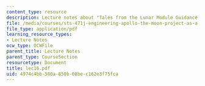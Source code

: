 ```yaml
---
content_type: resource
description: Lecture notes about "Tales from the Lunar Module Guidance Computer."
file: /media/courses/sts-471j-engineering-apollo-the-moon-project-as-a-complex-system-spring-2007/4974c4bb580a850b08bec162e3f75fca_lec16.pdf
file_type: application/pdf
learning_resource_types:
- Lecture Notes
ocw_type: OCWFile
parent_title: Lecture Notes
parent_type: CourseSection
resourcetype: Document
title: lec16.pdf
uid: 4974c4bb-580a-850b-08be-c162e3f75fca
---
```

